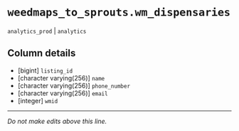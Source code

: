 # `weedmaps_to_sprouts.wm_dispensaries`
`analytics_prod` | `analytics`

## Column details
* [bigint]    `listing_id`
* [character varying(256)] `name`
* [character varying(256)] `phone_number`
* [character varying(256)] `email`
* [integer]   `wmid`

-------------------------------------------------------------------------------
*Do not make edits above this line.*
